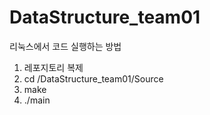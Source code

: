 # DataStructure_team01

리눅스에서 코드 실행하는 방법
1. 레포지토리 복제
2. cd /DataStructure_team01/Source
3. make
4. ./main
